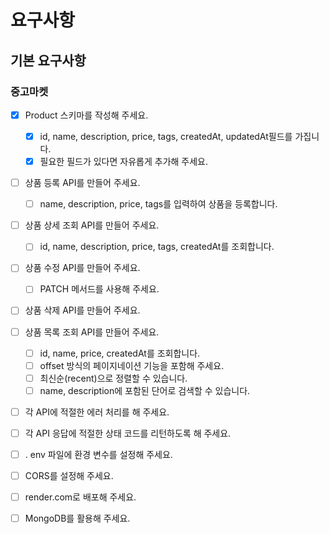 # 요구사항

## 기본 요구사항

### 중고마켓

- [x] Product 스키마를 작성해 주세요.

  - [x] id, name, description, price, tags, createdAt, updatedAt필드를 가집니다.
  - [x] 필요한 필드가 있다면 자유롭게 추가해 주세요.

- [ ] 상품 등록 API를 만들어 주세요.
  - [ ] name, description, price, tags를 입력하여 상품을 등록합니다.
- [ ] 상품 상세 조회 API를 만들어 주세요.
  - [ ] id, name, description, price, tags, createdAt를 조회합니다.
- [ ] 상품 수정 API를 만들어 주세요.
  - [ ] PATCH 메서드를 사용해 주세요.
- [ ] 상품 삭제 API를 만들어 주세요.

- [ ] 상품 목록 조회 API를 만들어 주세요.

  - [ ] id, name, price, createdAt를 조회합니다.
  - [ ] offset 방식의 페이지네이션 기능을 포함해 주세요.
  - [ ] 최신순(recent)으로 정렬할 수 있습니다.
  - [ ] name, description에 포함된 단어로 검색할 수 있습니다.

- [ ] 각 API에 적절한 에러 처리를 해 주세요.
- [ ] 각 API 응답에 적절한 상태 코드를 리턴하도록 해 주세요.
- [ ] . env 파일에 환경 변수를 설정해 주세요.
- [ ] CORS를 설정해 주세요.
- [ ] render.com로 배포해 주세요.
- [ ] MongoDB를 활용해 주세요.
